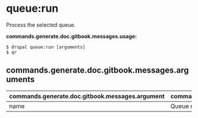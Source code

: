 # queue:run
Process the selected queue.

**commands.generate.doc.gitbook.messages.usage:**
```
$ drupal queue:run [arguments]
$ qr
```

## commands.generate.doc.gitbook.messages.arguments
commands.generate.doc.gitbook.messages.argument | commands.generate.doc.gitbook.messages.details
---------|-------------
name | Queue name.
